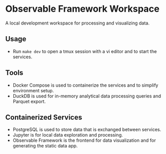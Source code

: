 # Observable Framework Workspace

A local development workspace for processing and visualizing data.

## Usage

- Run `make dev` to open a tmux session with a vi editor and to start the services.

## Tools

- Docker Compose is used to containerize the services and to simplify environment setup.
- DuckDB is used for in-memory analytical data processing queries and Parquet export.

## Containerized Services

- PostgreSQL is used to store data that is exchanged between services.
- Jupyter is for local data exploration and processing.
- Observable Framework is the frontend for data visualization and for generating the static data app.
